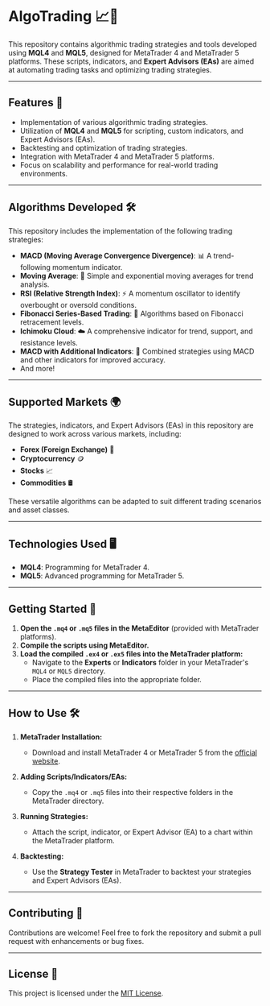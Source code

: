 # AlgoTrading 📈🤖  

This repository contains algorithmic trading strategies and tools developed using **MQL4** and **MQL5**, designed for MetaTrader 4 and MetaTrader 5 platforms. These scripts, indicators, and **Expert Advisors (EAs)** are aimed at automating trading tasks and optimizing trading strategies.  

---

## Features 🚀  

- Implementation of various algorithmic trading strategies.  
- Utilization of **MQL4** and **MQL5** for scripting, custom indicators, and Expert Advisors (EAs).  
- Backtesting and optimization of trading strategies.  
- Integration with MetaTrader 4 and MetaTrader 5 platforms.  
- Focus on scalability and performance for real-world trading environments.  

---

## Algorithms Developed 🛠️  

This repository includes the implementation of the following trading strategies:  

- **MACD (Moving Average Convergence Divergence)**: 📊 A trend-following momentum indicator.  
- **Moving Average**: 🔄 Simple and exponential moving averages for trend analysis.  
- **RSI (Relative Strength Index)**: ⚡ A momentum oscillator to identify overbought or oversold conditions.  
- **Fibonacci Series-Based Trading**: 📐 Algorithms based on Fibonacci retracement levels.  
- **Ichimoku Cloud**: ☁️ A comprehensive indicator for trend, support, and resistance levels.  
- **MACD with Additional Indicators**: 🔧 Combined strategies using MACD and other indicators for improved accuracy.  
- And more!  

---

## Supported Markets 🌍  

The strategies, indicators, and Expert Advisors (EAs) in this repository are designed to work across various markets, including:  

- **Forex (Foreign Exchange)** 💱  
- **Cryptocurrency** 🪙  
- **Stocks** 📈  
- **Commodities** 🛢️  

These versatile algorithms can be adapted to suit different trading scenarios and asset classes.  

---

## Technologies Used 🖥️  

- **MQL4**: Programming for MetaTrader 4.  
- **MQL5**: Advanced programming for MetaTrader 5.  

---

## Getting Started 🏁  

1. **Open the `.mq4` or `.mq5` files in the MetaEditor** (provided with MetaTrader platforms).  
2. **Compile the scripts using MetaEditor.**  
3. **Load the compiled `.ex4` or `.ex5` files into the MetaTrader platform:**  
   - Navigate to the **Experts** or **Indicators** folder in your MetaTrader's `MQL4` or `MQL5` directory.  
   - Place the compiled files into the appropriate folder.  

---

## How to Use 🛠️  

1. **MetaTrader Installation:**  
   - Download and install MetaTrader 4 or MetaTrader 5 from the [official website](https://www.metatrader4.com/).  

2. **Adding Scripts/Indicators/EAs:**  
   - Copy the `.mq4` or `.mq5` files into their respective folders in the MetaTrader directory.  

3. **Running Strategies:**  
   - Attach the script, indicator, or Expert Advisor (EA) to a chart within the MetaTrader platform.  

4. **Backtesting:**  
   - Use the **Strategy Tester** in MetaTrader to backtest your strategies and Expert Advisors (EAs).  

---

## Contributing 🤝  

Contributions are welcome! Feel free to fork the repository and submit a pull request with enhancements or bug fixes.  

---

## License 📜  

This project is licensed under the [MIT License](LICENSE).  
